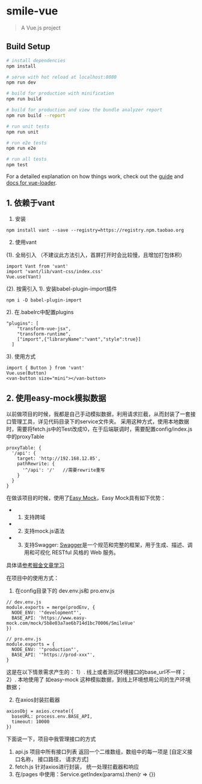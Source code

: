 # smile-vue

> A Vue.js project

## Build Setup

``` bash
# install dependencies
npm install

# serve with hot reload at localhost:8080
npm run dev

# build for production with minification
npm run build

# build for production and view the bundle analyzer report
npm run build --report

# run unit tests
npm run unit

# run e2e tests
npm run e2e

# run all tests
npm test
```

For a detailed explanation on how things work, check out the [guide](http://vuejs-templates.github.io/webpack/) and [docs for vue-loader](http://vuejs.github.io/vue-loader).

## 1. 依赖于vant
1. 安装
```
npm install vant --save --registry=https://registry.npm.taobao.org 
```
2. 使用vant

(1). 全局引入 （不建议此方法引入，首屏打开时会比较慢，且增加打包体积）
```
import Vant from 'vant'
import 'vant/lib/vant-css/index.css'
Vue.use(Vant)
```
(2). 按需引入 
  1). 安装babel-plugin-import插件
  ```
  npm i -D babel-plugin-import 
  ```
  2). 在.babelrc中配置plugins
  ```
  "plugins": [
      "transform-vue-jsx", 
      "transform-runtime",
      ["import",{"libraryName":"vant","style":true}]
    ]
  ```
  3). 使用方式
  ```
  import { Button } from 'vant'
  Vue.use(Button)
  <van-button size="mini"></van-button>
  ```
## 2. 使用easy-mock模拟数据

以前做项目的时候，我都是自己手动模拟数据，利用请求拦截，从而封装了一套接口管理工具，详见代码目录下的service文件夹。
采用这种方式，使用本地数据时，需要将fetch.js中的Test改成!0，在于后端联调时，需要配置config/index.js中的proxyTable
```
proxyTable: {
  '/api': {
    target: 'http://192.168.12.85',
    pathRewrite: {
      '^/api': '/'   //需要rewrite重写
    }
  }
}
```

在做该项目的时候，使用了[Easy Mock](www.easy-mock.com)，Easy Mock具有如下优势：

- 1. 支持跨域
- 2. 支持mock.js语法
- 3. 支持Swagger: [Swagger](https://swagger.io)是一个规范和完整的框架，用于生成、描述、调用和可视化 RESTful 风格的 Web 服务。

具体请[参考掘金文章学习](https://juejin.im/post/58ff1fae61ff4b0066792f6e)

在项目中的使用方式：

1. 在config目录下的 dev.env.js和 pro.env.js
  ```
  // dev.env.js
  module.exports = merge(prodEnv, {
    NODE_ENV: '"development"',
    BASE_API: 'https://www.easy-mock.com/mock/5b8e03a7ae6b714d1bc70006/SmileVue'
  })

  // pro.env.js
  module.exports = {
    NODE_ENV: '"production"',
    BASE_API: '"https://prod-xxx"',
  }
  ```

  这是在以下情景需求产生的：
  1）. 线上或者测试环境接口的base_url不一样；
  2）. 本地使用了 如easy-mock 这种模拟数据，到线上环境想用公司的生产环境数据；


2. 在axios封装拦截器
```
axiosObj = axios.create({
  baseURL: process.env.BASE_API,
  timeout: 10000
})
```
下面说一下，项目中我管理接口的方式
1. api.js 项目中所有接口列表 
  返回一个二维数组，数组中的每一项是 [自定义接口名称， 接口路径， 请求方式]
2. fetch.js 针对axios进行封装， 统一处理拦截器和响应
3. 在/pages 中使用：Service.getIndex(params).then(r => {})








